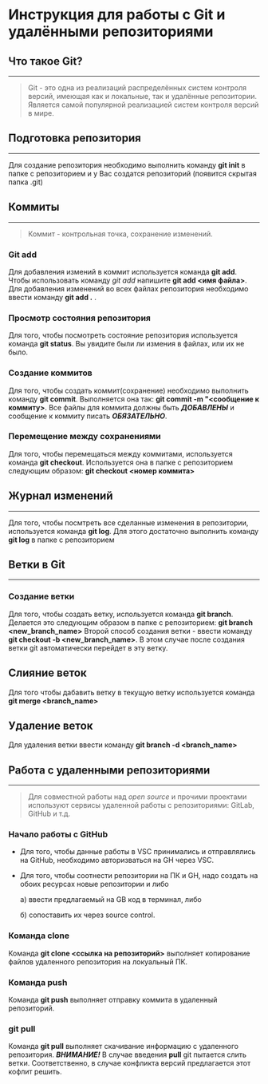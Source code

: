 # Инструкция для работы с Git и удалёнными репозиториями

## Что такое Git?
------------------
> Git - это одна из реализаций распределённых систем контроля версий, имеющая как и локальные, так и удалённые репозитории. Является самой популярной реализацией систем контроля версий в мире.

## Подготовка репозитория
--------------------
Для создание репозитория необходимо выполнить команду **git init**  в папке с репозиторием и у Вас создатся репозиторий (появится скрытая папка .git)

## Коммиты
----------

> Коммит - контрольная точка, сохранение изменений.
    
### Git add
Для добавления измений в коммит используется команда **git add**. Чтобы использовать команду *git add* напишите **git add <имя файла>**. Для добавления изменений во всех файлах репозитория необходимо ввести команду **git add .** .

### Просмотр состояния репозитория
Для того, чтобы посмотреть состояние репозитория используется команда **git status**. Вы увидите были ли измения в файлах, или их не было.

### Создание коммитов
Для того, чтобы создать коммит(сохранение) необходимо выполнить команду **git commit**. Выполняется она так: **git commit -m "<сообщение к коммиту>**. Все файлы для коммита должны быть ***ДОБАВЛЕНЫ*** и сообщение к коммиту писать ***ОБЯЗАТЕЛЬНО***.

### Перемещение между сохранениями
Для того, чтобы перемещаться между коммитами, используется команда **git checkout**. Используется она в папке с репозиторием следующим образом: **git checkout <номер коммита>**

## Журнал изменений
--------------------
Для того, чтобы посмтреть все сделанные изменения в репозитории, используется команда **git log**. Для этого достаточно выполнить команду **git log** в папке с репозиторием

## Ветки в Git
----------------

### Создание ветки

Для того, чтобы создать ветку, используется команда **git branch**. Делается это следующим образом в папке с репозиторием: **git branch <new_branch_name>** Второй способ создания ветки - ввести команду **git checkout -b <new_branch_name>**. В этом случае после создания ветки git автоматически перейдет в эту ветку.

## Слияние веток

Для того чтобы дабавить ветку в текущую ветку используется команда **git merge <branch_name>**

## Удаление веток
Для удаления ветки ввести команду **git branch -d <branch_name>**

## Работа с удаленными репозиториями
-------------------------------------
>Для совместной работы над *open source* и прочими проектами используют сервисы удаленной работы с репозиториями: GitLab, GitHub и т.д.

### Начало работы с GitHub

* Для того, чтобы данные работы в VSC принимались и отправлялись на GitHub, необходимо авторизваться на GH через VSC.
* Для того, чтобы соотнести репозитории на ПК и GH, надо создать на обоих ресурсах новые репозитории и либо

    а) ввести предлагаемый на GB код в терминал, либо

    б) сопоставить их через source control.

### Команда clone

Команда **git clone <ссылка на репозиторий>** выполняет копирование файлов удаленного репозитория на локуальный ПК.

### Команда push

Команда **git push** выполняет отправку коммита в удаленный репозиторий.

### git pull
Команда **git pull** выполняет скачивание информацию с удаленного репозитория. ***ВНИМАНИЕ!*** В случае введения **pull** git пытается слить ветки. Соответственно, в случае конфликта версий предлагается этот кофлит решить.